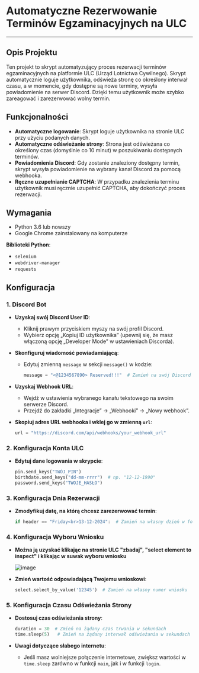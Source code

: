 # Automatyczne Rezerwowanie Terminów Egzaminacyjnych na ULC

---

## Opis Projektu

Ten projekt to skrypt automatyzujący proces rezerwacji terminów egzaminacyjnych na platformie ULC (Urząd Lotnictwa Cywilnego). Skrypt automatycznie loguje użytkownika, odświeża stronę co określony interwał czasu, a w momencie, gdy dostępne są nowe terminy, wysyła powiadomienie na serwer Discord. Dzięki temu użytkownik może szybko zareagować i zarezerwować wolny termin.

## Funkcjonalności

- **Automatyczne logowanie**: Skrypt loguje użytkownika na stronie ULC przy użyciu podanych danych.
- **Automatyczne odświeżanie strony**: Strona jest odświeżana co określony czas (domyślnie co 10 minut) w poszukiwaniu dostępnych terminów.
- **Powiadomienia Discord**: Gdy zostanie znaleziony dostępny termin, skrypt wysyła powiadomienie na wybrany kanał Discord za pomocą webhooka.
- **Ręczne uzupełnianie CAPTCHA**: W przypadku znalezienia terminu użytkownik musi ręcznie uzupełnić CAPTCHA, aby dokończyć proces rezerwacji.

## Wymagania

- Python 3.6 lub nowszy
- Google Chrome zainstalowany na komputerze

**Biblioteki Python**:
- `selenium`
- `webdriver-manager`
- `requests`

## Konfiguracja

### 1. Discord Bot

- **Uzyskaj swój Discord User ID**:
  - Kliknij prawym przyciskiem myszy na swój profil Discord.
  - Wybierz opcję „Kopiuj ID użytkownika” (upewnij się, że masz włączoną opcję „Developer Mode” w ustawieniach Discorda).

- **Skonfiguruj wiadomość powiadamiającą**:
  - Edytuj zmienną `message` w sekcji `message()` w kodzie:
    
    ```python
    message = "<@1234567890> Reserved!!!"  # Zamień na swój Discord User ID
    ```

- **Uzyskaj Webhook URL**:
  - Wejdź w ustawienia wybranego kanału tekstowego na swoim serwerze Discord.
  - Przejdź do zakładki „Integracje” → „Webhooki” → „Nowy webhook”.

- **Skopiuj adres URL webhooka i wklej go w zmienną `url`**:

  ```python
  url = "https://discord.com/api/webhooks/your_webhook_url"
  ```

### 2. Konfiguracja Konta ULC

- **Edytuj dane logowania w skrypcie**:
  
  ```python
  pin.send_keys("TWÓJ_PIN")
  birthdate.send_keys("dd-mm-rrrr")  # np. "12-12-1990"
  password.send_keys("TWOJE_HASŁO")
  ```

### 3. Konfiguracja Dnia Rezerwacji

- **Zmodyfikuj datę, na którą chcesz zarezerwować termin**:

  ```python
  if header == "Friday<br>13-12-2024":  # Zamień na własny dzień w formacie "Day_name<br>dd-mm-yyyy"
  ```

### 4. Konfiguracja Wyboru Wniosku

- **Można ją uzyskać klikając na stronie ULC "zbadaj", "select element to inspect" i klikając w suwak wyboru wniosku**

  ![image](https://github.com/user-attachments/assets/4c6bb53b-5191-4416-b686-ea755608ab96)

- **Zmień wartość odpowiadającą Twojemu wnioskowi**:

  ```python
  select.select_by_value('12345')  # Zamień na własny numer wniosku
  ```

### 5. Konfiguracja Czasu Odświeżania Strony

- **Dostosuj czas odświeżania strony**:

  ```python
  duration = 30  # Zmień na żądany czas trwania w sekundach
  time.sleep(5)   # Zmień na żądany interwał odświeżania w sekundach
  ```

- **Uwagi dotyczące słabego internetu**:
  - Jeśli masz wolniejsze połączenie internetowe, zwiększ wartości w `time.sleep` zarówno w funkcji `main`, jak i w funkcji `login`.
